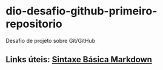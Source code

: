 # dio-desafio-github-primeiro-repositorio
Desafio de projeto sobre Git/GitHub

## Links úteis: [Sintaxe Básica Markdown](https://markdownguide.org/basic-syntax/)
